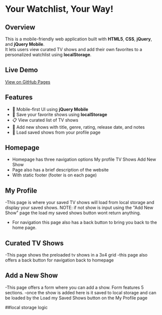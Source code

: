 # Your Watchlist, Your Way!

## Overview
This is a mobile-friendly web application built with **HTML5**, **CSS**, **jQuery**, and **jQuery Mobile**.  
It lets users view curated TV shows and add their own favorites to a personalized watchlist using **localStorage**.

##  Live Demo
[View on GitHub Pages](https://daltongriff12.github.io/CEN1400_MobileAppDev/)

##  Features
- 📱 Mobile-first UI using **jQuery Mobile**
- 💾 Save your favorite shows using **localStorage**
- 📋 View curated list of TV shows
- 🧩 Add new shows with title, genre, rating, release date, and notes
- 🔁 Load saved shows from your profile page

## Homepage
- Homepage has three navigation options
    My profile
    TV Shows
    Add New Show
- Page also has a brief description of the website
- With static footer (footer is on each page)

## My Profile
-This page is where your saved TV shows will load from local storage and display your saved shows. NOTE: if not show is input using the "Add New Show" page the load my saved shows button wont return anything.
- For navigation this page also has a back button to bring you back to the home page.

## Curated TV Shows
-This page shows the preloaded tv shows in a 3x4 grid 
-this page also offers a back button for navigation back to homepage

## Add a New Show
-This page offers a form where you can add a show. Form features 5 sections.
-once the show is added here is it saved to local storage and can be loaded by the Load my Saved Shows button on the My Profile page

##local storage logic
<script>
		function saveForm(){
			let showData= {
					title: document.getElementById("showTitle").value,
					genre: document.getElementById("showGenre").value,
					rating: document.getElementById("showRating").value,
					release: document.getElementById("releaseDate").value,
					notes: document.getElementById("userNotes").value
			};
			localStorage.setItem("favoriteShow", JSON.stringify(showData));
			alert("Show saved to watchlist!");
		}
		function loadForm() {
			let stored = localStorage.getItem("favoriteShow");
			if (stored) {
				let showData = JSON.parse(stored);
				document.getElementById("savedOutput").innerHTML = 
					"<strong>Saved Show:</strong><br>" +
					"Title: " + showData.title + "<br>" +
					"Genre: " + showData.genre + "<br>" +
					"Rating: " + showData.rating + "<br>" +
					"Release Date: " + showData.release + "<br>" +
					"Notes: " + showData.notes;
			}
		}
	</script>
